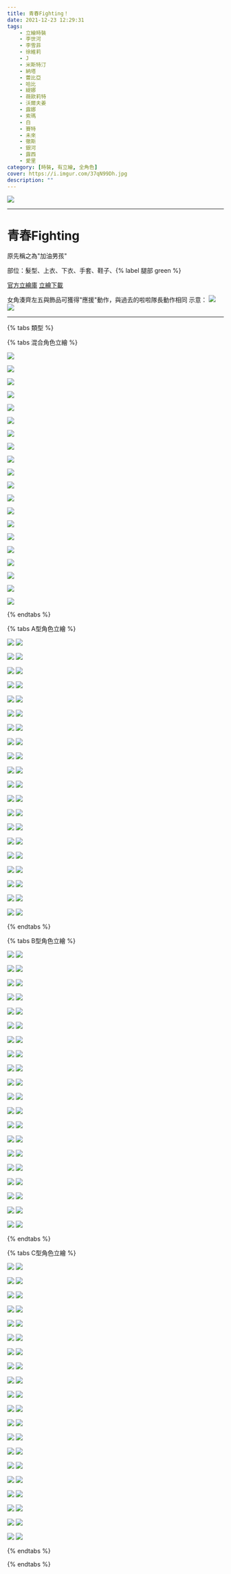 ```yaml
---
title: 青春Fighting！
date: 2021-12-23 12:29:31
tags:
    - 立繪時裝
    - 李世河
    - 李雪菲
    - 徐維莉
    - J
    - 米斯特汀
    - 納塔
    - 蕾比亞
    - 哈比
    - 緹娜
    - 薇歐莉特
    - 沃爾夫姜
    - 露娜
    - 索瑪
    - 白
    - 賽特
    - 未來
    - 徹斯
    - 銀河
    - 露西
    - 愛里
category: [時裝, 有立繪, 全角色]
cover: https://i.imgur.com/37qN99Dh.jpg
description: ""
---
```


[![](https://i.imgur.com/37qN99Dh.jpg)](https://i.imgur.com/37qN99D.jpg)

---
# 青春Fighting

原先稱之為"加油男孩"


部位：髮型、上衣、下衣、手套、鞋子、{% label 腿部 green %} 

[官方立繪庫](https://closers.nexon.com/Pds/FanSiteKit)
[立繪下載](https://closers.vod.nexoncdn.co.kr/site/fansitekit/Closers_FansiteKit_CheerUp_210209_obuaq.zip)

女角湊齊左五與飾品可獲得"應援"動作，與過去的啦啦隊長動作相同
示意：
[![](https://imgur.com/XVFzMXCh.gif)](https://imgur.com/XVFzMXC.gif)
[![](https://imgur.com/dtpn7Xdh.gif)](https://imgur.com/dtpn7Xd.gif)

---

{% tabs 類型 %}
<!-- tab 混搭立繪-->
{% tabs 混合角色立繪 %}
<!-- tab 李世河(Seha)-->
[![](https://i.imgur.com/aiqALwph.jpg)](https://i.imgur.com/aiqALwp.jpg)
<!-- endtab -->
<!-- tab 李雪菲(Seulbi)-->
[![](https://i.imgur.com/QoEryHrh.jpg)](https://i.imgur.com/QoEryHr.jpg)
<!-- endtab -->
<!-- tab 徐維莉(Yuri)-->
[![](https://i.imgur.com/SKXSPEZh.jpg)](https://i.imgur.com/SKXSPEZ.jpg)
<!-- endtab -->
<!-- tab J-->
[![](https://i.imgur.com/Tr5NaBAh.jpg)](https://i.imgur.com/Tr5NaBA.jpg)
<!-- endtab -->
<!-- tab 米斯特汀(Tein)-->
[![](https://i.imgur.com/TAaZKoVh.jpg)](https://i.imgur.com/TAaZKoV.jpg)
<!-- endtab -->
<!-- tab 納塔(Nata)-->
[![](https://i.imgur.com/7q0l4Tzh.jpg)](https://i.imgur.com/7q0l4Tz.jpg)
<!-- endtab -->
<!-- tab 蕾比雅(Levia)-->
[![](https://i.imgur.com/QHTlik6h.jpg)](https://i.imgur.com/QHTlik6.jpg)
<!-- endtab -->
<!-- tab 哈比(Harpy)-->
[![](https://i.imgur.com/J90BAvAh.jpg)](https://i.imgur.com/J90BAvA.jpg)
<!-- endtab -->
<!-- tab 緹娜(Tina)-->
[![](https://i.imgur.com/rqRa2tCh.jpg)](https://i.imgur.com/rqRa2tC.jpg)
<!-- endtab -->
<!-- tab 薇歐莉特(Violet)-->
[![](https://i.imgur.com/S1NurXoh.jpg)](https://i.imgur.com/S1NurXo.jpg)
<!-- endtab -->
<!-- tab 沃爾夫姜(Wolfgang)-->
[![](https://i.imgur.com/nZnwjf9h.jpg)](https://i.imgur.com/nZnwjf9.jpg)
<!-- endtab -->
<!-- tab 露娜(Luna)-->
[![](https://i.imgur.com/RCgmTPzh.jpg)](https://i.imgur.com/RCgmTPz.jpg)
<!-- endtab -->
<!-- tab 索瑪(Soma)-->
[![](https://i.imgur.com/BSf1t9Ph.jpg)](https://i.imgur.com/BSf1t9P.jpg)
<!-- endtab -->
<!-- tab 白(Bai)-->
[![](https://i.imgur.com/8NPgMVah.jpg)](https://i.imgur.com/8NPgMVa.jpg)
<!-- endtab -->
<!-- tab 賽特(Seth)-->
[![](https://i.imgur.com/GTchBN7h.jpg)](https://i.imgur.com/GTchBN7.jpg)
<!-- endtab -->
<!-- tab 未來(Mirae)-->
[![](https://i.imgur.com/AcCzU4Kh.jpg)](https://i.imgur.com/AcCzU4K.jpg)
<!-- endtab -->
<!-- tab 徹斯(Chulsoo)-->
[![](https://i.imgur.com/bsaeh2jh.jpg)](https://i.imgur.com/bsaeh2j.jpg)
<!-- endtab -->
<!-- tab 銀河(Eunha)-->
[![](https://i.imgur.com/1iAe8WTh.jpg)](https://i.imgur.com/1iAe8WT.jpg)
<!-- endtab -->
<!-- tab 露西(Lucy)-->
[![](https://i.imgur.com/V8uXMUfh.jpg)](https://i.imgur.com/V8uXMUf.jpg)
<!-- endtab -->
<!-- tab 愛里(Aeri)-->
[![](https://i.imgur.com/GXdFW91h.jpg)](https://i.imgur.com/GXdFW91.jpg)
<!-- endtab -->
{% endtabs %}
<!-- endtab -->

<!-- tab A型-->
{% tabs A型角色立繪 %}
<!-- tab 李世河(Seha)-->
[![](https://i.imgur.com/8Gx7upyh.jpg)](https://i.imgur.com/8Gx7upy.jpg)
[![](https://i.imgur.com/DRhfL7nh.png)](https://i.imgur.com/DRhfL7n.png)
<!-- endtab -->
<!-- tab 李雪菲(Seulbi)-->
[![](https://i.imgur.com/QgPDOrvh.jpg)](https://i.imgur.com/QgPDOrv.jpg)
[![](https://i.imgur.com/GQP1u1ih.png)](https://i.imgur.com/GQP1u1i.png)
<!-- endtab -->
<!-- tab 徐維莉(Yuri)-->
[![](https://i.imgur.com/CgNm4e2h.jpg)](https://i.imgur.com/CgNm4e2.jpg)
[![](https://i.imgur.com/6IDqfZVh.png)](https://i.imgur.com/6IDqfZV.png)
<!-- endtab -->
<!-- tab J-->
[![](https://i.imgur.com/aQrLmm1h.jpg)](https://i.imgur.com/aQrLmm1.jpg)
[![](https://i.imgur.com/SNT9pN0h.png)](https://i.imgur.com/SNT9pN0.png)
<!-- endtab -->
<!-- tab 米斯特汀(Tein)-->
[![](https://i.imgur.com/OXqtNbah.jpg)](https://i.imgur.com/OXqtNba.jpg)
[![](https://i.imgur.com/DmrTvpoh.png)](https://i.imgur.com/DmrTvpo.png)
<!-- endtab -->
<!-- tab 納塔(Nata)-->
[![](https://i.imgur.com/7Lgsha9h.jpg)](https://i.imgur.com/7Lgsha9.jpg)
[![](https://i.imgur.com/JLxosXPh.png)](https://i.imgur.com/JLxosXP.png)
<!-- endtab -->
<!-- tab 蕾比雅(Levia)-->
[![](https://i.imgur.com/A1leW4Ch.jpg)](https://i.imgur.com/A1leW4C.jpg)
[![](https://i.imgur.com/2udtPVsh.png)](https://i.imgur.com/2udtPVs.png)
<!-- endtab -->
<!-- tab 哈比(Harpy)-->
[![](https://i.imgur.com/rvOsLXbh.jpg)](https://i.imgur.com/rvOsLXb.jpg)
[![](https://i.imgur.com/4qckzEmh.png)](https://i.imgur.com/4qckzEm.png)
<!-- endtab -->
<!-- tab 緹娜(Tina)-->
[![](https://i.imgur.com/QLu7uGQh.jpg)](https://i.imgur.com/QLu7uGQ.jpg)
[![](https://i.imgur.com/7kWZfs5h.png)](https://i.imgur.com/7kWZfs5.png)
<!-- endtab -->
<!-- tab 薇歐莉特(Violet)-->
[![](https://i.imgur.com/E7DX5tbh.jpg)](https://i.imgur.com/E7DX5tb.jpg)
[![](https://i.imgur.com/Kz34wGkh.png)](https://i.imgur.com/Kz34wGk.png)
<!-- endtab -->
<!-- tab 沃爾夫姜(Wolfgang)-->
[![](https://i.imgur.com/Il0DHdoh.jpg)](https://i.imgur.com/Il0DHdo.jpg)
[![](https://i.imgur.com/hk3C61yh.png)](https://i.imgur.com/hk3C61y.png)
<!-- endtab -->
<!-- tab 露娜(Luna)-->
[![](https://i.imgur.com/Sg0j6b5h.jpg)](https://i.imgur.com/Sg0j6b5.jpg)
[![](https://i.imgur.com/XQBVbF2h.png)](https://i.imgur.com/XQBVbF2.png)
<!-- endtab -->
<!-- tab 索瑪(Soma)-->
[![](https://i.imgur.com/BnZ24uUh.jpg)](https://i.imgur.com/BnZ24uU.jpg)
[![](https://i.imgur.com/uZ8xNq4h.png)](https://i.imgur.com/uZ8xNq4.png)
<!-- endtab -->
<!-- tab 白(Bai)-->
[![](https://i.imgur.com/Ah46knzh.jpg)](https://i.imgur.com/Ah46knz.jpg)
[![](https://i.imgur.com/2rhpIBLh.png)](https://i.imgur.com/2rhpIBL.png)
<!-- endtab -->
<!-- tab 賽特(Seth)-->
[![](https://i.imgur.com/9KIMlZjh.jpg)](https://i.imgur.com/9KIMlZj.jpg)
[![](https://i.imgur.com/HJTqhKsh.png)](https://i.imgur.com/HJTqhKs.png)
<!-- endtab -->
<!-- tab 未來(Mirae)-->
[![](https://i.imgur.com/nNF9jgCh.jpg)](https://i.imgur.com/nNF9jgC.jpg)
[![](https://i.imgur.com/Rsi7kBlh.png)](https://i.imgur.com/Rsi7kBl.png)
<!-- endtab -->
<!-- tab 徹斯(Chulsoo)-->
[![](https://i.imgur.com/gegofHfh.jpg)](https://i.imgur.com/gegofHf.jpg)
[![](https://i.imgur.com/PIJkW13h.png)](https://i.imgur.com/PIJkW13.png)
<!-- endtab -->
<!-- tab 銀河(Eunha)-->
[![](https://i.imgur.com/oHP4Krkh.jpg)](https://i.imgur.com/oHP4Krk.jpg)
[![](https://i.imgur.com/TAUX9U3h.png)](https://i.imgur.com/TAUX9U3.png)
<!-- endtab -->
<!-- tab 露西(Lucy)-->
[![](https://i.imgur.com/uboGPpQh.jpg)](https://i.imgur.com/uboGPpQ.jpg)
[![](https://i.imgur.com/R00zcrkh.png)](https://i.imgur.com/R00zcrk.png)
<!-- endtab -->
<!-- tab 愛里(Aeri)-->
[![](https://i.imgur.com/G9uDmiQh.jpg)](https://i.imgur.com/G9uDmiQ.jpg)
[![](https://i.imgur.com/cc48YHkh.jpg)](https://i.imgur.com/cc48YHk.jpg)
<!-- endtab -->
{% endtabs %}
<!-- endtab -->

<!-- tab B型-->
{% tabs B型角色立繪 %}
<!-- tab 李世河(Seha)-->
[![](https://i.imgur.com/LJG5n3Wh.jpg)](https://i.imgur.com/LJG5n3W.jpg)
[![](https://i.imgur.com/CSkH5Yzh.png)](https://i.imgur.com/CSkH5Yz.png)
<!-- endtab -->
<!-- tab 李雪菲(Seulbi)-->
[![](https://i.imgur.com/sddFx3gh.jpg)](https://i.imgur.com/sddFx3g.jpg)
[![](https://i.imgur.com/WW6OxuGh.png)](https://i.imgur.com/WW6OxuG.png)
<!-- endtab -->
<!-- tab 徐維莉(Yuri)-->
[![](https://i.imgur.com/Zi7W5Rwh.jpg)](https://i.imgur.com/Zi7W5Rw.jpg)
[![](https://i.imgur.com/tuA6nQdh.png)](https://i.imgur.com/tuA6nQd.png)
<!-- endtab -->
<!-- tab J-->
[![](https://i.imgur.com/kdpsz6ah.jpg)](https://i.imgur.com/kdpsz6a.jpg)
[![](https://i.imgur.com/4XYmZl0h.png)](https://i.imgur.com/4XYmZl0.png)
<!-- endtab -->
<!-- tab 米斯特汀(Tein)-->
[![](https://i.imgur.com/HCBElMJh.jpg)](https://i.imgur.com/HCBElMJ.jpg)
[![](https://i.imgur.com/DmrTvpoh.png)](https://i.imgur.com/DmrTvpo.png)
<!-- endtab -->
<!-- tab 納塔(Nata)-->
[![](https://i.imgur.com/Yc9eSxoh.jpg)](https://i.imgur.com/Yc9eSxo.jpg)
[![](https://i.imgur.com/1LpdX15h.png)](https://i.imgur.com/1LpdX15.png)
<!-- endtab -->
<!-- tab 蕾比雅(Levia)-->
[![](https://i.imgur.com/5lu2vkhh.jpg)](https://i.imgur.com/5lu2vkh.jpg)
[![](https://i.imgur.com/Z3D2LCch.png)](https://i.imgur.com/Z3D2LCc.png)
<!-- endtab -->
<!-- tab 哈比(Harpy)-->
[![](https://i.imgur.com/bPKRN2Oh.jpg)](https://i.imgur.com/bPKRN2O.jpg)
[![](https://i.imgur.com/4qckzEmh.png)](https://i.imgur.com/4qckzEm.png)
<!-- endtab -->
<!-- tab 緹娜(Tina)-->
[![](https://i.imgur.com/L1y52Idh.jpg)](https://i.imgur.com/L1y52Id.jpg)
[![](https://i.imgur.com/bp0Pz6Ch.png)](https://i.imgur.com/bp0Pz6C.png)
<!-- endtab -->
<!-- tab 薇歐莉特(Violet)-->
[![](https://i.imgur.com/ncxha0ah.jpg)](https://i.imgur.com/ncxha0a.jpg)
[![](https://i.imgur.com/ZJ37AyUh.png)](https://i.imgur.com/ZJ37AyU.png)
<!-- endtab -->
<!-- tab 沃爾夫姜(Wolfgang)-->
[![](https://i.imgur.com/yoo0A0sh.jpg)](https://i.imgur.com/yoo0A0s.jpg)
[![](https://i.imgur.com/t60PLjTh.png)](https://i.imgur.com/t60PLjT.png)
<!-- endtab -->
<!-- tab 露娜(Luna)-->
[![](https://i.imgur.com/Go590U2h.jpg)](https://i.imgur.com/Go590U2.jpg)
[![](https://i.imgur.com/unPnhVZh.png)](https://i.imgur.com/unPnhVZ.png)
<!-- endtab -->
<!-- tab 索瑪(Soma)-->
[![](https://i.imgur.com/GHVAyVih.jpg)](https://i.imgur.com/GHVAyVi.jpg)
[![](https://i.imgur.com/U9eHh8uh.png)](https://i.imgur.com/U9eHh8u.png)
<!-- endtab -->
<!-- tab 白(Bai)-->
[![](https://i.imgur.com/tMfGoirh.jpg)](https://i.imgur.com/tMfGoir.jpg)
[![](https://i.imgur.com/kKX43hSh.png)](https://i.imgur.com/kKX43hS.png)
<!-- endtab -->
<!-- tab 賽特(Seth)-->
[![](https://i.imgur.com/CyYZPJXh.jpg)](https://i.imgur.com/CyYZPJX.jpg)
[![](https://i.imgur.com/YglNI1gh.png)](https://i.imgur.com/YglNI1g.png)
<!-- endtab -->
<!-- tab 未來(Mirae)-->
[![](https://i.imgur.com/wYAO6N1h.jpg)](https://i.imgur.com/wYAO6N1.jpg)
[![](https://i.imgur.com/mISKp0jh.png)](https://i.imgur.com/mISKp0j.png)
<!-- endtab -->
<!-- tab 徹斯(Chulsoo)-->
[![](https://i.imgur.com/WqlF1rbh.jpg)](https://i.imgur.com/WqlF1rb.jpg)
[![](https://i.imgur.com/AjyDgUDh.png)](https://i.imgur.com/AjyDgUD.png)
<!-- endtab -->
<!-- tab 銀河(Eunha)-->
[![](https://i.imgur.com/t3GR8NPh.jpg)](https://i.imgur.com/t3GR8NP.jpg)
[![](https://i.imgur.com/20Pj0pOh.png)](https://i.imgur.com/20Pj0pO.png)
<!-- endtab -->
<!-- tab 露西(Lucy)-->
[![](https://i.imgur.com/VmEFBh4h.jpg)](https://i.imgur.com/VmEFBh4.jpg)
[![](https://i.imgur.com/IlxN2qGh.png)](https://i.imgur.com/IlxN2qG.png)
<!-- endtab -->
<!-- tab 愛里(Aeri)-->
[![](https://i.imgur.com/DjYMdcHh.jpg)](https://i.imgur.com/DjYMdcH.jpg)
[![](https://i.imgur.com/lWXHH24h.jpg)](https://i.imgur.com/lWXHH24.jpg)
<!-- endtab -->
{% endtabs %}
<!-- endtab -->

<!-- tab C型-->
{% tabs C型角色立繪 %}
<!-- tab 李世河(Seha)-->
[![](https://i.imgur.com/kwGcCXdh.jpg)](https://i.imgur.com/kwGcCXd.jpg)
[![](https://i.imgur.com/ZZVSVe0h.png)](https://i.imgur.com/ZZVSVe0.png)
<!-- endtab -->
<!-- tab 李雪菲(Seulbi)-->
[![](https://i.imgur.com/AHUvRvoh.jpg)](https://i.imgur.com/AHUvRvo.jpg)
[![](https://i.imgur.com/ZxGqlzfh.png)](https://i.imgur.com/ZxGqlzf.png)
<!-- endtab -->
<!-- tab 徐維莉(Yuri)-->
[![](https://i.imgur.com/hSRRp7Sh.jpg)](https://i.imgur.com/hSRRp7S.jpg)
[![](https://i.imgur.com/F25oacuh.png)](https://i.imgur.com/F25oacu.png)
<!-- endtab -->
<!-- tab J-->
[![](https://i.imgur.com/hglrDFih.jpg)](https://i.imgur.com/hglrDFi.jpg)
[![](https://i.imgur.com/QD3ys5eh.png)](https://i.imgur.com/QD3ys5e.png)
<!-- endtab -->
<!-- tab 米斯特汀(Tein)-->
[![](https://i.imgur.com/QcVVzixh.jpg)](https://i.imgur.com/QcVVzix.jpg)
[![](https://i.imgur.com/jcZQH7mh.png)](https://i.imgur.com/jcZQH7m.png)
<!-- endtab -->
<!-- tab 納塔(Nata)-->
[![](https://i.imgur.com/WJ9vRXRh.jpg)](https://i.imgur.com/WJ9vRXR.jpg)
[![](https://i.imgur.com/JY2C2ZDh.png)](https://i.imgur.com/JY2C2ZD.png)
<!-- endtab -->
<!-- tab 蕾比雅(Levia)-->
[![](https://i.imgur.com/TauSJmLh.jpg)](https://i.imgur.com/TauSJmL.jpg)
[![](https://i.imgur.com/DJ4ajxth.png)](https://i.imgur.com/DJ4ajxt.png)
<!-- endtab -->
<!-- tab 哈比(Harpy)-->
[![](https://i.imgur.com/EHoFx4Jh.jpg)](https://i.imgur.com/EHoFx4J.jpg)
[![](https://i.imgur.com/Deqf2Uih.png)](https://i.imgur.com/Deqf2Ui.png)
<!-- endtab -->
<!-- tab 緹娜(Tina)-->
[![](https://i.imgur.com/hx6YbMvh.jpg)](https://i.imgur.com/hx6YbMv.jpg)
[![](https://i.imgur.com/70rz4Ndh.png)](https://i.imgur.com/70rz4Nd.png)
<!-- endtab -->
<!-- tab 薇歐莉特(Violet)-->
[![](https://i.imgur.com/ySf3ikOh.jpg)](https://i.imgur.com/ySf3ikO.jpg)
[![](https://i.imgur.com/scAjWxmh.png)](https://i.imgur.com/scAjWxm.png)
<!-- endtab -->
<!-- tab 沃爾夫姜(Wolfgang)-->
[![](https://i.imgur.com/dMSr7jSh.jpg)](https://i.imgur.com/dMSr7jS.jpg)
[![](https://i.imgur.com/ZvHjYQ4h.png)](https://i.imgur.com/ZvHjYQ4.png)
<!-- endtab -->
<!-- tab 露娜(Luna)-->
[![](https://i.imgur.com/o4CFlFch.jpg)](https://i.imgur.com/o4CFlFc.jpg)
[![](https://i.imgur.com/6qPzUKIh.png)](https://i.imgur.com/6qPzUKI.png)
<!-- endtab -->
<!-- tab 索瑪(Soma)-->
[![](https://i.imgur.com/Svy0npPh.jpg)](https://i.imgur.com/Svy0npP.jpg)
[![](https://i.imgur.com/nuELPG7h.png)](https://i.imgur.com/nuELPG7.png)
<!-- endtab -->
<!-- tab 白(Bai)-->
[![](https://i.imgur.com/5cXck0Mh.jpg)](https://i.imgur.com/5cXck0M.jpg)
[![](https://i.imgur.com/q6U813kh.png)](https://i.imgur.com/q6U813k.png)
<!-- endtab -->
<!-- tab 賽特(Seth)-->
[![](https://i.imgur.com/ReSUHEdh.jpg)](https://i.imgur.com/ReSUHEd.jpg)
[![](https://i.imgur.com/7OW3pBoh.png)](https://i.imgur.com/7OW3pBo.png)
<!-- endtab -->
<!-- tab 未來(Mirae)-->
[![](https://i.imgur.com/APcdvaeh.jpg)](https://i.imgur.com/APcdvae.jpg)
[![](https://i.imgur.com/mISKp0jh.png)](https://i.imgur.com/mISKp0j.png)
<!-- endtab -->
<!-- tab 徹斯(Chulsoo)-->
[![](https://i.imgur.com/D33lsdJh.jpg)](https://i.imgur.com/D33lsdJ.jpg)
[![](https://i.imgur.com/csBWJTNh.png)](https://i.imgur.com/csBWJTN.png)
<!-- endtab -->
<!-- tab 銀河(Eunha)-->
[![](https://i.imgur.com/53qR2yKh.jpg)](https://i.imgur.com/53qR2yK.jpg)
[![](https://i.imgur.com/RCdt3xbh.png)](https://i.imgur.com/RCdt3xb.png)
<!-- endtab -->
<!-- tab 露西(Lucy)-->
[![](https://i.imgur.com/XFGjFtAh.jpg)](https://i.imgur.com/XFGjFtA.jpg)
[![](https://i.imgur.com/bVEgZVIh.png)](https://i.imgur.com/bVEgZVI.png)
<!-- endtab -->
<!-- tab 愛里(Aeri)-->
[![](https://i.imgur.com/JDaVkKDh.jpg)](https://i.imgur.com/JDaVkKD.jpg)
[![](https://i.imgur.com/x7VHsL0h.jpg)](https://i.imgur.com/x7VHsL0.jpg)
<!-- endtab -->
{% endtabs %}
<!-- endtab -->
{% endtabs %}
